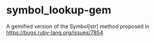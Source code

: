symbol_lookup-gem
=================

A gemified version of the Symbol[str] method proposed in https://bugs.ruby-lang.org/issues/7854